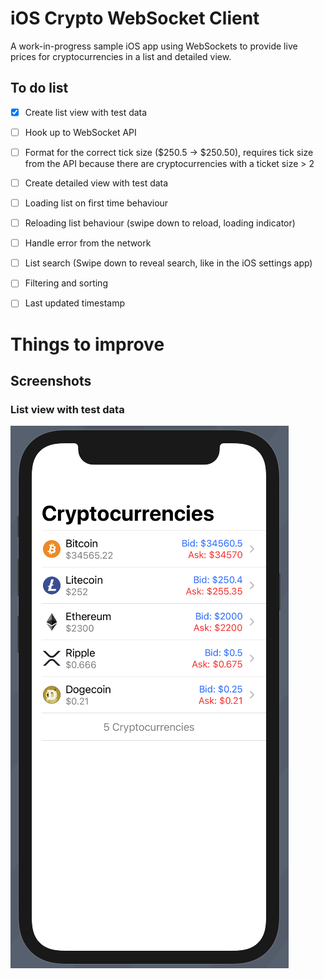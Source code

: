 # iOS Crypto WebSocket Client

A work-in-progress sample iOS app using WebSockets to provide live prices for cryptocurrencies in a list and detailed view.  

## To do list
- [X] Create list view with test data
- [ ] Hook up to WebSocket API
- [ ] Format for the correct tick size ($250.5 -> $250.50), requires tick size from the API because there are cryptocurrencies with a ticket size > 2
- [ ] Create detailed view with test data
- [ ] Loading list on first time behaviour
- [ ] Reloading list behaviour (swipe down to reload, loading indicator)
- [ ] Handle error from the network
- [ ] List search (Swipe down to reveal search, like in the iOS settings app)
- [ ] Filtering and sorting
- [ ] Last updated timestamp


# Things to improve


## Screenshots
### List view with test data
![List view with test data](screenshots/ListViewScreenshot.png)
